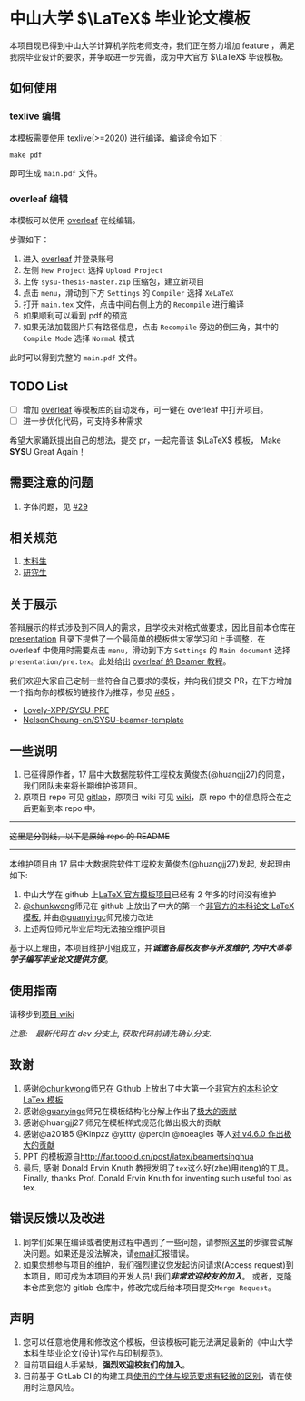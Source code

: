 # 中山大学 $\LaTeX$ 毕业论文模板

本项目现已得到中山大学计算机学院老师支持，我们正在努力增加 feature ，满足我院毕业设计的要求，并争取进一步完善，成为中大官方 $\LaTeX$ 毕设模板。

## 如何使用

### texlive 编辑

本模板需要使用 texlive(>=2020) 进行编译，编译命令如下：

```
make pdf
```

即可生成 `main.pdf` 文件。

### overleaf 编辑

本模板可以使用 [overleaf](https://www.overleaf.com/) 在线编辑。

步骤如下：

1. 进入 [overleaf](https://overleaf.com) 并登录账号
2. 左侧 `New Project` 选择 `Upload Project`
3. 上传 `sysu-thesis-master.zip` 压缩包，建立新项目
4. 点击 `menu`，滑动到下方 `Settings` 的 `Compiler` 选择 `XeLaTeX`
5. 打开 `main.tex` 文件，点击中间右侧上方的 `Recompile` 进行编译
6. 如果顺利可以看到 pdf 的预览
7. 如果无法加载图片只有路径信息，点击 `Recompile` 旁边的倒三角，其中的 `Compile Mode` 选择 `Normal` 模式

此时可以得到完整的 `main.pdf` 文件。

## TODO List

- [ ] 增加 [overleaf](https://www.overleaf.com/) 等模板库的自动发布，可一键在 overleaf 中打开项目。
- [ ] 进一步优化代码，可支持多种需求

希望大家踊跃提出自己的想法，提交 pr，一起完善该 $\LaTeX$ 模板， Make **SYS**U Great Again！

## 需要注意的问题

1. 字体问题，见 [#29](https://github.com/SYSU-SCC/sysu-thesis/issues/29)

## 相关规范

1. [本科生](./specifications/附件1.中山大学本科生毕业论文（设计）写作与印制规范.doc)
2. [研究生](http://graduate.sysu.edu.cn/rules)

## 关于展示

答辩展示的样式涉及到不同人的需求，且学校未对格式做要求，因此目前本仓库在 [presentation](./presentation/) 目录下提供了一个最简单的模板供大家学习和上手调整，在 overleaf 中使用时需要点击 `menu`，滑动到下方 `Settings` 的 `Main document` 选择 `presentation/pre.tex`。此处给出 [overleaf 的 Beamer 教程](https://overleaf.com/learn/latex/Beamer)。

我们欢迎大家自己定制一些符合自己要求的模板，并向我们提交 PR，在下方增加一个指向你的模板的链接作为推荐，参见 [#65](https://github.com/SYSU-SCC/sysu-thesis/issues/65) 。

- [Lovely-XPP/SYSU-PRE](https://github.com/Lovely-XPP/SYSU-PRE)
- [NelsonCheung-cn/SYSU-beamer-template](https://github.com/NelsonCheung-cn/SYSU-beamer-template)

## 一些说明

1. 已征得原作者，17 届中大数据院软件工程校友黄俊杰(@huangjj27)的同意，我们团队未来将长期维护该项目。
2. 原项目 repo 可见 [gitlab](https://gitlab.com/sysu-gitlab/latex-group/thesis)，原项目 wiki 可见 [wiki](https://gitlab.com/sysu-gitlab/latex-group/thesis/-/wikis/home)，原 repo 中的信息将会在之后更新到本 repo 中。

---

~~这里是分割线，以下是原始 repo 的 README~~

---

本维护项目由 17 届中大数据院软件工程校友黄俊杰(@huangjj27)发起, 发起理由如下:

1. 中山大学在 github 上[LaTeX 官方模板项目](http://github.com/sysu/sysuthesis)已经有 2 年多的时间没有维护
1. [@chunkwong](https://github.com/chungkwong)师兄在 github 上放出了中大的第一个[非官方的本科论文 LaTeX 模板](https://github.com/chungkwong/sysu_thesis), 并由[@guanyingc](https://github.com/guanyingc)师兄接力改进
1. 上述两位师兄毕业后均无法抽空维护项目

基于以上理由，本项目维护小组成立，并***诚邀各届校友参与开发维护, 为中大莘莘学子编写毕业论文提供方便***。

## 使用指南

请移步到[项目 wiki](https://gitlab.com/sysu-gitlab/latex-group/thesis/wikis/home)

_注意:　最新代码在 dev 分支上, 获取代码前请先确认分支._

## 致谢

1. 感谢[@chunkwong](https://github.com/chungkwong)师兄在 Github 上放出了中大第一个[非官方的本科论文 LaTex 模板](https://github.com/chungkwong/sysu_thesis)
1. 感谢[@guanyingc](https://github.com/guanyingc)师兄在模板结构化分解上作出了[极大的贡献](https://github.com/guanyingc/SYSU-LaTex-Thesis)
1. 感谢@huangjj27 师兄在模板样式规范化做出极大的贡献
1. 感谢@a20185 @Kinpzz @yttty @perqin @noeagles 等人[对 v4.6.0 作出极大的贡献](https://gitlab.com/sysu-gitlab/latex-group/thesis/merge_requests/32)
1. PPT 的模板源自<http://far.tooold.cn/post/latex/beamertsinghua>
1. 最后, 感谢 Donald Ervin Knuth 教授发明了`tex`这么好(zhe)用(teng)的工具。
   Finally, thanks Prof. Donald Ervin Knuth for inventing such useful tool as tex.

## 错误反馈以及改进

1. 同学们如果在编译或者使用过程中遇到了一些问题，请参照[这里](ihttps://github.com/ryanhanwu/How-To-Ask-Questions-The-Smart-Way)的步骤尝试解决问题。如果还是没法解决，请[email](mailto:incoming+sysu-gitlab/latex-group/thesis@gitlab.com)汇报错误。
1. 如果您想参与项目的维护，我们强烈建议您发起访问请求(Access request)到本项目，即可成为本项目的开发人员! 我们***非常欢迎校友的加入***。
   或者，克隆本仓库到您的 gitlab 仓库中，修改完成后给本项目提交`Merge Request`。

## 声明

1. 您可以任意地使用和修改这个模板，但该模板可能无法满足最新的《中山大学本科生毕业论文(设计)写作与印制规范》。
1. 目前项目组人手紧缺，**强烈欢迎校友们的加入**。
1. 目前基于 GitLab CI 的构建工具[使用的字体与规范要求有轻微的区别](https://gitlab.com/sysu-gitlab/latex-group/thesis/merge_requests/29#note_66184589)，请在使用时注意风险。

